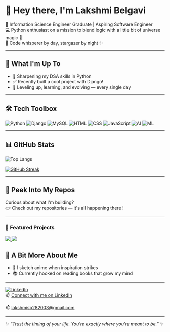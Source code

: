 # 👋 Hey there, I'm Lakshmi Belgavi

🌟 Information Science Engineer Graduate | Aspiring Software Engineer  
💻 Python enthusiast on a mission to blend logic with a little bit of universe magic 🌌  
🚀 Code whisperer by day, stargazer by night ✨

---

## 🔭 What I'm Up To
- 🧠 Sharpening my DSA skills in Python  
- ✅ Recently built a cool project with Django!  
- 🌱 Leveling up, learning, and evolving — every single day  

---

## 🛠 Tech Toolbox  
![Python](https://img.shields.io/badge/Python-3776AB?style=for-the-badge&logo=python&logoColor=white)
![Django](https://img.shields.io/badge/Django-092E20?style=for-the-badge&logo=django&logoColor=white)
![MySQL](https://img.shields.io/badge/MySQL-4479A1?style=for-the-badge&logo=mysql&logoColor=white)
![HTML](https://img.shields.io/badge/HTML5-E34F26?style=for-the-badge&logo=html5&logoColor=white)
![CSS](https://img.shields.io/badge/CSS3-1572B6?style=for-the-badge&logo=css3&logoColor=white)
![JavaScript](https://img.shields.io/badge/JavaScript-F7DF1E?style=for-the-badge&logo=javascript&logoColor=black)
![AI](https://img.shields.io/badge/Artificial%20Intelligence-black?style=for-the-badge&logo=openai&logoColor=white)
![ML](https://img.shields.io/badge/Machine%20Learning-orange?style=for-the-badge&logo=google&logoColor=white)


---

## 📊 GitHub Stats

![Top Langs](https://github-readme-stats.vercel.app/api/top-langs/?username=LakshmiSBelgavi&layout=compact&theme=radical)


[![GitHub Streak](https://streak-stats.demolab.com/?user=LakshmiSBelgavi&theme=radical&border_radius=5&date_format=M%20j%5B%2C%20Y%5D)](https://git.io/streak-stats)


---

## 🚀 Peek Into My Repos  
Curious about what I'm building?  
👉 Check out my repositories — it's all happening there !

---

### 🚀 Featured Projects

<a href="https://github.com/LakshmiSBelgavi/Sql_Murder_Mystery">
  <img src="https://github-readme-stats.vercel.app/api/pin/?username=LakshmiSBelgavi&repo=Sql_Murder_Mystery&theme=radical" />
</a>

<a href="https://github.com/LakshmiSBelgavi/Lung_Nodule_Detection_using_CTScans">
  <img src="https://github-readme-stats.vercel.app/api/pin/?username=LakshmiSBelgavi&repo=Lung_Nodule_Detection_using_CTScans&theme=radical" />
</a>




## 🌈 A Bit More About Me  
- 🎨 I sketch anime when inspiration strikes  
- 📚 Currently hooked on reading books that grow my mind

---

[![LinkedIn](https://img.shields.io/badge/-Let’s%20Connect-blue?style=flat-square&logo=linkedin)](https://www.linkedin.com/in/lakshmi-s-belgavi-505768283/)  
📫 [Connect with me on LinkedIn](https://www.linkedin.com/in/lakshmi-s-belgavi-505768283/)

📫 lakshmisb282003@gmail.com  

---

✨ *“Trust the timing of your life. You're exactly where you're meant to be.”* ✨


<!--
**LakshmiSBelgavi/LakshmiSBelgavi** is a ✨ _special_ ✨ repository because its `README.md` (this file) appears on your GitHub profile.

Here are some ideas to get you started:

- 🔭 I’m currently working on ...
- 🌱 I’m currently learning ...
- 👯 I’m looking to collaborate on ...
- 🤔 I’m looking for help with ...
- 💬 Ask me about ...
- 📫 How to reach me: ...
- 😄 Pronouns: ...
- ⚡ Fun fact: ...
-->
